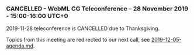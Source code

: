 ### CANCELLED - WebML CG Teleconference – 28 November 2019 - 15:00-16:00 UTC+0

2019-11-28 teleconference is CANCELLED due to Thanksgiving.

Topics from this meeting are redirected to our next call, see [2019-12-05-agenda.md](https://github.com/webmachinelearning/meetings/blob/master/telcons/2019-12-05-agenda.md).

